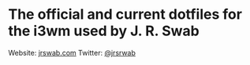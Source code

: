 # The official and current dotfiles for the i3wm used by J. R. Swab
Website: [jrswab.com](http://jrswab.com)
Twitter: [@jrsrwab](https://twitter.com/jrswab)
